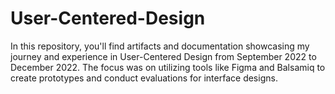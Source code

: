 # User-Centered-Design
In this repository, you'll find artifacts and documentation showcasing my journey and experience in User-Centered Design from September 2022 to December 2022. The focus was on utilizing tools like Figma and Balsamiq to create prototypes and conduct evaluations for interface designs.
